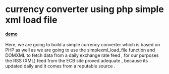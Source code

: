 # currency converter using php simple xml load file

<a href='https://www.phpsolutions.org/2018/03/29/currency-converter-using-php-simple-xml-load-file-jquiry-bootstrap/' target='blanc_'><b>demo</b></a>
<br/>
<br/>
Here, we are going to build a simple currency converter which is based on PHP as well as we are going to use the simplexml_load_file function and DOMXML to fetch data  from  a  daily exchange rate feed , for our purposes the RSS (XML) feed from the ECB site proved adequate , because its updated daily and it comes from a reputable source .
